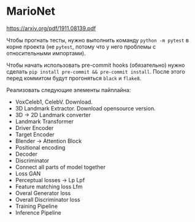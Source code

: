 # MarioNet

https://arxiv.org/pdf/1911.08139.pdf

Чтобы прогнать тесты, нужно выполнить команду `python -m pytest` в корне проекта (не `pytest`, потому что у него проблемы с относительными импортами).

Чтобы начать использовать pre-commit hooks (обязательно) нужно сделать `pip install pre-commit && pre-commit install`. После этого перед коммитом будут прогоняться `black` и `flake8`.

Реализовать следующие элементы пайплайна:

* VoxCeleb1, CelebV. Download.
* 3D Landmark Extractor. Download opensource version.
* 3D -> 2D Landmark converter
* Landmark Transformer
* Driver Encoder
* Target Encoder
* Blender -> Attention Block
* Positional encoding
* Decoder
* Discriminator
* Connect all parts of model together
* Loss GAN
* Perceptual losses -> Lp Lpf
* Feature matching loss Lfm
* Overal Generator loss
* Overall Discriminator loss
* Training Pipeline
* Inference Pipeline
